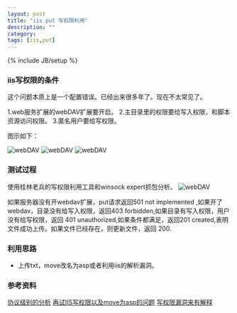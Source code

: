 ```yaml
---
layout: post
title: "iis put 写权限利用"
description: ""
category: 
tags: [iis,put]
---
```

{% include JB/setup %}


### iis写权限的条件 ###


这个问题本质上是一个配置错误。已经出来很多年了。现在不太常见了。

1.web服务扩展的webDAV扩展要开启。
2.主目录里的权限要给写入权限，和脚本资源访问权限。
3.匿名用户要给写权限。

图示如下：


![webDAV]({{site.img_url}}webdav.png)
![webDAV]({{site.img_url}}write1.png)
![webDAV]({{site.img_url}}write2.png)

### 测试过程 ###

使用桂林老兵的写权限利用工具和winsock expert抓包分析。
![webDAV]({{site.img_url}}winsock.png)

如果服务器没有开webdav扩展，put请求返回501 not implemented ,如果开了webdav，目录没有给写入权限，返回403 forbidden,如果目录有写入权限，用户没有给写权限，返回 401 unauthorized,如果条件都满足，返回201  created,表明文件成功上传。如果文件已经存在，则更新文件，返回 200.


### 利用思路 ###
* 上传txt，move改名为asp或者利用iis的解析漏洞。

### 参考资料 ###

[协议级别的分析](http://4ngel.net/article/33.htm)
[再试IIS写权限以及move为asp的问题](http://www.oldjun.com/oldblog/article.asp?id=129)
[写权限漏洞来有解释](http://www.oldjun.com/blog/index.php/archives/77/)






